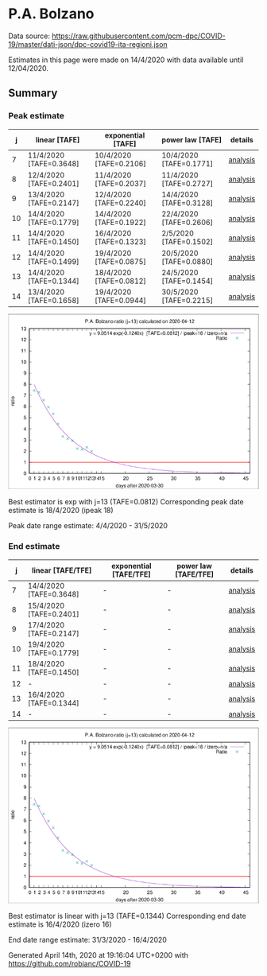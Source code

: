 # P.A. Bolzano


Data source: https://raw.githubusercontent.com/pcm-dpc/COVID-19/master/dati-json/dpc-covid19-ita-regioni.json

Estimates in this page were made on 14/4/2020 with data available until 12/04/2020.


## Summary 

### Peak estimate 
|j|linear [TAFE]|exponential [TAFE]|power law [TAFE]|details|
|---|----|-----------|---------|-------|
|7|11/4/2020 [TAFE=0.3648]|10/4/2020 [TAFE=0.2106]|10/4/2020 [TAFE=0.1771]|[analysis](COVID-19_p.a._bolzano_j7_2020-04-12.md)|
|8|12/4/2020 [TAFE=0.2401]|11/4/2020 [TAFE=0.2037]|11/4/2020 [TAFE=0.2727]|[analysis](COVID-19_p.a._bolzano_j8_2020-04-12.md)|
|9|13/4/2020 [TAFE=0.2147]|12/4/2020 [TAFE=0.2240]|14/4/2020 [TAFE=0.3128]|[analysis](COVID-19_p.a._bolzano_j9_2020-04-12.md)|
|10|14/4/2020 [TAFE=0.1779]|14/4/2020 [TAFE=0.1922]|22/4/2020 [TAFE=0.2606]|[analysis](COVID-19_p.a._bolzano_j10_2020-04-12.md)|
|11|14/4/2020 [TAFE=0.1450]|16/4/2020 [TAFE=0.1323]|2/5/2020 [TAFE=0.1502]|[analysis](COVID-19_p.a._bolzano_j11_2020-04-12.md)|
|12|14/4/2020 [TAFE=0.1499]|19/4/2020 [TAFE=0.0875]|20/5/2020 [TAFE=0.0880]|[analysis](COVID-19_p.a._bolzano_j12_2020-04-12.md)|
|13|14/4/2020 [TAFE=0.1344]|18/4/2020 [TAFE=0.0812]|24/5/2020 [TAFE=0.1454]|[analysis](COVID-19_p.a._bolzano_j13_2020-04-12.md)|
|14|13/4/2020 [TAFE=0.1658]|19/4/2020 [TAFE=0.0944]|30/5/2020 [TAFE=0.2215]|[analysis](COVID-19_p.a._bolzano_j14_2020-04-12.md)|

![best peak estimate](COVID-19_p.a._bolzano_j13_2020-04-12.png)

Best estimator is exp with j=13 (TAFE=0.0812)
Corresponding peak date estimate is 18/4/2020 (ipeak 18)


Peak date range estimate: 4/4/2020 - 31/5/2020

### End estimate 
|j|linear [TAFE/TFE]|exponential [TAFE/TFE]|power law [TAFE/TFE]|details|
|---|----|-----------|---------|-------|
|7|14/4/2020 [TAFE=0.3648]|-|-|[analysis](COVID-19_p.a._bolzano_j7_2020-04-12.md)|
|8|15/4/2020 [TAFE=0.2401]|-|-|[analysis](COVID-19_p.a._bolzano_j8_2020-04-12.md)|
|9|17/4/2020 [TAFE=0.2147]|-|-|[analysis](COVID-19_p.a._bolzano_j9_2020-04-12.md)|
|10|19/4/2020 [TAFE=0.1779]|-|-|[analysis](COVID-19_p.a._bolzano_j10_2020-04-12.md)|
|11|18/4/2020 [TAFE=0.1450]|-|-|[analysis](COVID-19_p.a._bolzano_j11_2020-04-12.md)|
|12|-|-|-|[analysis](COVID-19_p.a._bolzano_j12_2020-04-12.md)|
|13|16/4/2020 [TAFE=0.1344]|-|-|[analysis](COVID-19_p.a._bolzano_j13_2020-04-12.md)|
|14|-|-|-|[analysis](COVID-19_p.a._bolzano_j14_2020-04-12.md)|

![best zero estimate](COVID-19_p.a._bolzano_j13_2020-04-12.png)

Best estimator is linear with j=13 (TAFE=0.1344)
Corresponding end date estimate is 16/4/2020 (izero 16)


End date range estimate: 31/3/2020 - 16/4/2020

Generated April 14th, 2020 at 19:16:04 UTC+0200 with https://github.com/robianc/COVID-19
